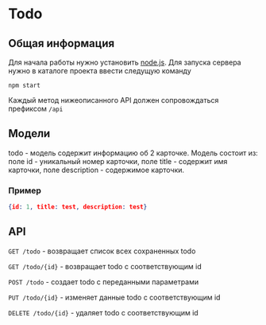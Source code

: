 # Todo

## Общая информация
Для начала работы нужно установить [node.js](https://nodejs.org/en/download/). Для запуска сервера нужно в каталоге проекта ввести следущую команду 
```
npm start
```

Каждый метод нижеописанного API должен сопровождаться префиксом `/api`

## Модели
todo - модель содержит информацию об 2 карточке. Модель состоит из: поле id - уникальный номер карточки, поле title - содержит имя карточки, поле description - содержимое карточки.

### Пример
```json
{id: 1, title: test, description: test}
```

## API
`GET /todo` - возвращает список всех сохраненных todo

`GET /todo/{id}` - возвращает todo с соответствующим id

`POST /todo` - создает todo c переданными параметрами

`PUT /todo/{id}` - изменяет данные todo c соответствующим id

`DELETE /todo/{id}` - удаляет todo с соответствующим id